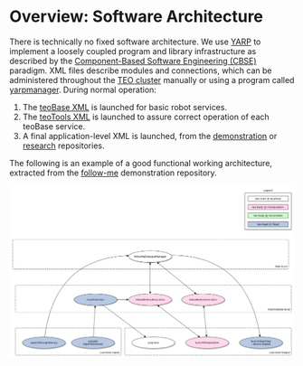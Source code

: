 # Overview: Software Architecture

There is technically no fixed software architecture. We use [YARP](http://www.yarp.it/) to implement a loosely coupled program and library infrastructure as described by the [Component-Based Software Engineering (CBSE)](https://en.wikipedia.org/wiki/Component-based_software_engineering) paradigm. XML files describe modules and connections, which can be administered throughout the [TEO cluster](http://robots.uc3m.es/index.php/TEO_Network_information) manually or using a program called [yarpmanager](http://www.yarp.it/yarpmanager.html). During normal operation:
1. The [teoBase XML](https://github.com/roboticslab-uc3m/teo-main/blob/develop/share/teoBase/scripts/teoBase.xml) is launched for basic robot services.
2. The [teoTools XML](https://github.com/roboticslab-uc3m/teo-main/blob/develop/share/teoTools/scripts/teoTools.xml) is launched to assure correct operation of each teoBase service.
3. A final application-level XML is launched, from the [demonstration](overview-demonstration.md) or [research](overview-research.md) repositories. 

The following is an example of a good functional working architecture, extracted from the [follow-me](https://github.com/roboticslab-uc3m/follow-me) demonstration repository.

![follow-me app](assets/follow-me-app.png)


